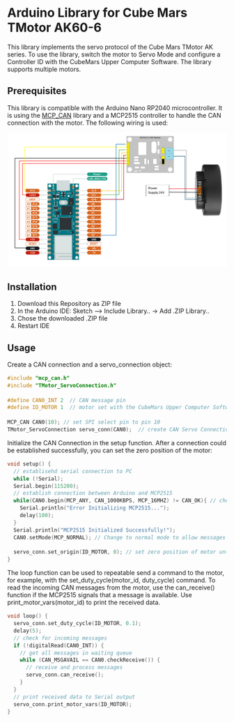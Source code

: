 # Arduino Library for Cube Mars TMotor AK60-6

This library implements the servo protocol of the Cube Mars TMotor AK series. To use the library, switch the motor to Servo Mode and configure a Controller ID with the CubeMars Upper Computer Software. The library supports multiple motors.

## Prerequisites
This library is compatible with the Arduino Nano RP2040 microcontroller. It is using the [MCP_CAN](https://github.com/coryjfowler/MCP_CAN_lib) library and a MCP2515 controller to handle the CAN connection with the motor. The following wiring is used:

![plot](basic_wiring.png)

## Installation
1. Download this Repository as ZIP file
2. In the Arduino IDE: Sketch --> Include Library.. -> Add .ZIP Library..
3. Chose the downloaded .ZIP file
4. Restart IDE

## Usage
Create a CAN connection and a servo_connection object:
```C++
#include "mcp_can.h"
#include "TMotor_ServoConnection.h"

#define CAN0_INT 2  // CAN message pin
#define ID_MOTOR 1  // motor set with the CubeMars Upper Computer Software

MCP_CAN CAN0(10); // set SPI select pin to pin 10
TMotor_ServoConnection servo_conn(CAN0);  // create CAN Servo Connection
```

Initialize the CAN Connection in the setup function. After a connection could be established successfully, you can set the zero position of the motor:
```C++
void setup() {
  // establisehd serial connection to PC
  while (!Serial);
  Serial.begin(115200);
  // establish connection between Arduino and MCP2515
  while(CAN0.begin(MCP_ANY, CAN_1000KBPS, MCP_16MHZ) != CAN_OK){ // check if conenction could be establisehd; retry if not
    Serial.println("Error Initializing MCP2515...");
    delay(100);
  } 
  Serial.println("MCP2515 Initialized Successfully!");
  CAN0.setMode(MCP_NORMAL); // Change to normal mode to allow messages to be transmitted

  servo_conn.set_origin(ID_MOTOR, 0); // set zero position of motor until power-off
}
```

The loop function can be used to repeatable send a command to the motor, for example, with the set_duty_cycle(motor_id, duty_cycle) command. To read the incoming CAN messages from the motor, use the can_receive() function if the MCP2515 signals that a message is available. Use print_motor_vars(motor_id) to print the received data.
```C++
void loop() {
  servo_conn.set_duty_cycle(ID_MOTOR, 0.1);
  delay(5);
  // check for incoming messages
  if (!digitalRead(CAN0_INT)) {
    // get all messages in waiting queue
    while (CAN_MSGAVAIL == CAN0.checkReceive()) {
      // receive and process messages
      servo_conn.can_receive();
    }
  }
  // print received data to Serial output
  servo_conn.print_motor_vars(ID_MOTOR);
}
```
